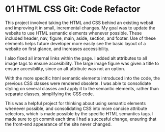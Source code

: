 # 01 HTML CSS Git: Code Refactor

This project involved taking the HTML and CSS behind an existing websit and improving it in small, incremental changes. My goal was to update the website to use HTML semantic elements whenever possible. These included header, nav, figure, main, aside, section, and footer. Use of these elements helps future developer more easily see the basic layout of a website on first glance, and increases accessibility.

I also fixed all internal links within the page. I added alt attributes to all image tags to ensure accesibility. The large image figure was given a title to ensure accesibility, since an alt attribute was not an option. 

With the more specific html semantic elements introduced into the code, the previous CSS classes were rendered obsolete. I was able to consolidate styling on several classes and apply it to the semantic elements, rather than separate classes, simplifying the CSS code.

This was a helpful project for thinking about using semantic elements whenever possible, and consolidating CSS into more concise attribute selectors, which is made possible by the specific HTML semantics tags. I made sure to git commit each time I had a succesful change, ensuring that the front-end appearance of the site never changed. 